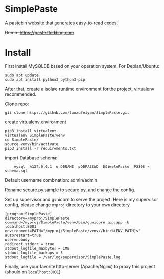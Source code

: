 # SimplePaste

A pastebin website that generates easy-to-read codes.

<del>Demo: https://paste.fledding.com</del>


# Install

First install MySQLDB based on your operation system. For Debian/Ubuntu:
```
sudo apt update
sudo apt install python3 python3-pip
```

After that, create a isolate runtime environment for the project, virtualenv recommended.

Clone repo:
```
git clone https://github.com/luoxufeiyan/SimplePaste.git
```
create virtualenv environment
```
pip3 install virtualenv
virtualenv SimplePaste/venv
cd SimplePaste/
source venv/bin/activate
pip3 install -r requirements.txt
```

import Database schema:
```
    mysql -h127.0.0.1 -u DBNAME -pDBPASSWD -DSimplePaste -P3306 < schema.sql
```

Default username combination: admin/admin

Rename secure.py.sample to secure.py, and change the config.

Set up supervisor and gunicorn to serve the project. Here is my supervisor config, please change `myproj` directory to your own directory. 

```
[program:SimplePaste]
directory=/myproj/SimplePaste
command=/myproj/SimplePaste/venv/bin/gunicorn app:app -b localhost:8001
environment=PATH="/myproj/SimplePaste/venv//bin:%(ENV_PATH)s"
autorestart=true
user=nobody
redirect_stderr = true
stdout_logfile_maxbytes = 1MB
stdout_logfile_backups = 5
stdout_logfile = /var/log/supervisor/SimplePaste.log
```

Finally, use your favorite http-server (Apache/Nginx) to proxy this project (should on `localhost:8001`) 